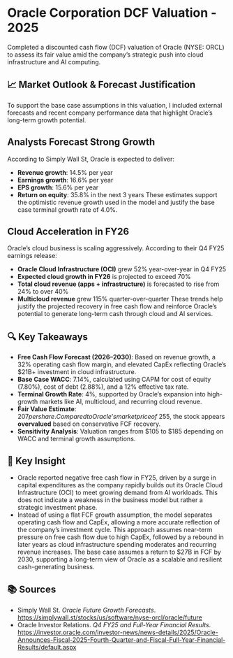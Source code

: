 # Oracle Corporation DCF Valuation - 2025
Completed a discounted cash flow (DCF) valuation of Oracle (NYSE: ORCL) to assess its fair value amid the company’s strategic push into cloud infrastructure and AI computing.

## 📈 Market Outlook & Forecast Justification
To support the base case assumptions in this valuation, I included external forecasts and recent company performance data that highlight Oracle’s long-term growth potential.
## Analysts Forecast Strong Growth
According to Simply Wall St, Oracle is expected to deliver:
- **Revenue growth**: 14.5% per year
- **Earnings growth**: 16.6% per year
- **EPS growth**: 15.6% per year
- **Return on equity**: 35.8% in the next 3 years
These estimates support the optimistic revenue growth used in the model and justify the base case terminal growth rate of 4.0%.
## Cloud Acceleration in FY26
Oracle’s cloud business is scaling aggressively. According to their Q4 FY25 earnings release:
- **Oracle Cloud Infrastructure (OCI)** grew 52% year-over-year in Q4 FY25
- **Expected cloud growth in FY26** is projected to exceed 70%
- **Total cloud revenue (apps + infrastructure)** is forecasted to rise from 24% to over 40%
- **Multicloud revenue** grew 115% quarter-over-quarter
These trends help justify the projected recovery in free cash flow and reinforce Oracle’s potential to generate long-term cash through cloud and AI services.

## 🔍 Key Takeaways
- **Free Cash Flow Forecast (2026–2030)**: Based on revenue growth, a 32% operating cash flow margin, and elevated CapEx reflecting Oracle’s $21B+ investment in cloud infrastructure.
- **Base Case WACC**: 7.14%, calculated using CAPM for cost of equity (7.80%), cost of debt (2.88%), and a 12% effective tax rate.
- **Terminal Growth Rate**: 4%, supported by Oracle’s expansion into high-growth markets like AI, multicloud, and recurring cloud revenue.
- **Fair Value Estimate**: $207 per share. Compared to Oracle’s market price of ~$255, the stock appears **overvalued** based on conservative FCF recovery.
- **Sensitivity Analysis**: Valuation ranges from $105 to $185 depending on WACC and terminal growth assumptions.



## 🧠 Key Insight
- Oracle reported negative free cash flow in FY25, driven by a surge in capital expenditures as the company rapidly builds out its Oracle Cloud Infrastructure (OCI) to meet growing demand from AI workloads. This does not indicate a weakness in the business model but rather a strategic investment phase.
- Instead of using a flat FCF growth assumption, the model separates operating cash flow and CapEx, allowing a more accurate reflection of the company’s investment cycle. This approach assumes near-term pressure on free cash flow due to high CapEx, followed by a rebound in later years as cloud infrastructure spending moderates and recurring revenue increases. The base case assumes a return to $27B in FCF by 2030, supporting a long-term view of Oracle as a scalable and resilient cash-generating business.

## 📚 Sources
- Simply Wall St. *Oracle Future Growth Forecasts*.
https://simplywall.st/stocks/us/software/nyse-orcl/oracle/future
- Oracle Investor Relations. *Q4 FY25 and Full-Year Financial Results*.
https://investor.oracle.com/investor-news/news-details/2025/Oracle-Announces-Fiscal-2025-Fourth-Quarter-and-Fiscal-Full-Year-Financial-Results/default.aspx
